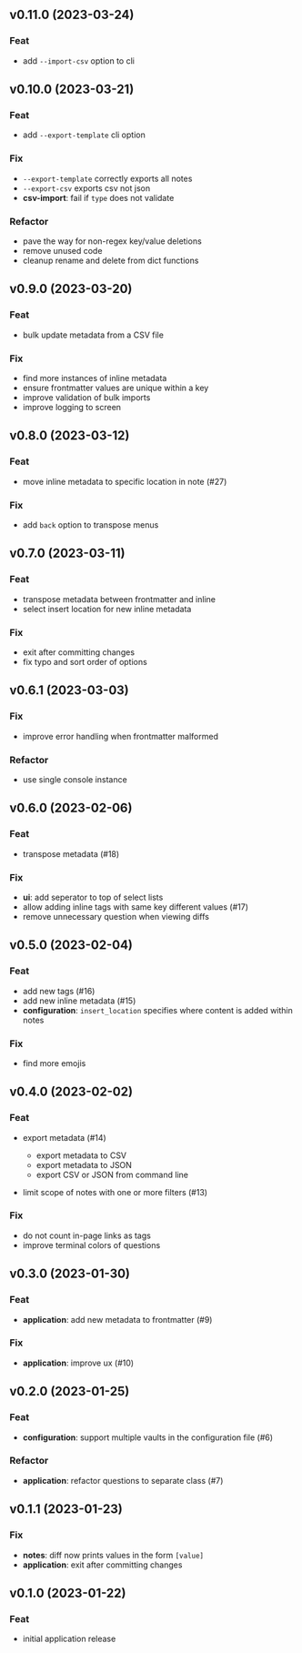 ## v0.11.0 (2023-03-24)

### Feat

- add `--import-csv` option to cli

## v0.10.0 (2023-03-21)

### Feat

- add `--export-template` cli option

### Fix

- `--export-template` correctly exports all notes
- `--export-csv` exports csv not json
- **csv-import**: fail if `type` does not validate

### Refactor

- pave the way for non-regex key/value deletions
- remove unused code
- cleanup rename and delete from dict functions

## v0.9.0 (2023-03-20)

### Feat

- bulk update metadata from a CSV file

### Fix

- find more instances of inline metadata
- ensure frontmatter values are unique within a key
- improve validation of bulk imports
- improve logging to screen

## v0.8.0 (2023-03-12)

### Feat

- move inline metadata to specific location in note (#27)

### Fix

- add `back` option to transpose menus

## v0.7.0 (2023-03-11)

### Feat

- transpose metadata between frontmatter and inline
- select insert location for new inline metadata

### Fix

- exit after committing changes
- fix typo and sort order of options

## v0.6.1 (2023-03-03)

### Fix

- improve error handling when frontmatter malformed

### Refactor

- use single console instance

## v0.6.0 (2023-02-06)

### Feat

- transpose metadata (#18)

### Fix

- **ui**: add seperator to top of select lists
- allow adding inline tags with same key different values (#17)
- remove unnecessary question when viewing diffs

## v0.5.0 (2023-02-04)

### Feat

-   add new tags (#16)
-   add new inline metadata (#15)
-   **configuration**: `insert_location` specifies where content is added within notes

### Fix

-   find more emojis

## v0.4.0 (2023-02-02)

### Feat

-   export metadata (#14)

    -   export metadata to CSV
    -   export metadata to JSON
    -   export CSV or JSON from command line

-   limit scope of notes with one or more filters (#13)

### Fix

-   do not count in-page links as tags
-   improve terminal colors of questions

## v0.3.0 (2023-01-30)

### Feat

-   **application**: add new metadata to frontmatter (#9)

### Fix

-   **application**: improve ux (#10)

## v0.2.0 (2023-01-25)

### Feat

-   **configuration**: support multiple vaults in the configuration file (#6)

### Refactor

-   **application**: refactor questions to separate class (#7)

## v0.1.1 (2023-01-23)

### Fix

-   **notes**: diff now prints values in the form `[value]`
-   **application**: exit after committing changes

## v0.1.0 (2023-01-22)

### Feat

-   initial application release

